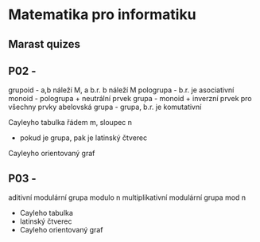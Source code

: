 # Matematika pro informatiku

## Marast quizes

## P02 -

grupoid - a,b náleží M, a b.r. b náleží M
pologrupa - b.r. je asociativní
monoid  - pologrupa + neutrální prvek
grupa - monoid + inverzní prvek pro všechny prvky
abelovská grupa - grupa, b.r. je komutativní 

Cayleyho tabulka řádem m, sloupec n
- pokud je grupa, pak je latinský čtverec

Cayleyho orientovaný graf

## P03 -

aditivní modulární grupa modulo n
multiplikativní modulární grupa mod n

- Cayleho tabulka
- latinský čtverec
- Cayleho orientovaný graf
